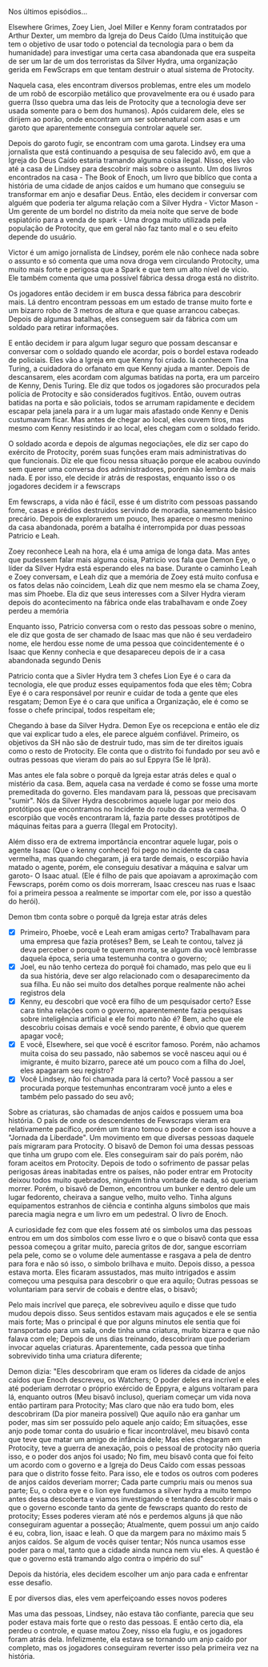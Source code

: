 Nos últimos episódios...

Elsewhere Grimes, Zoey Lien, Joel Miller e Kenny foram contratados por Arthur Dexter, um membro da Igreja do Deus Caído (Uma instituição que tem o objetivo de usar todo o potencial da tecnologia para o bem da humanidade) para investigar uma certa casa abandonada que era suspeita de ser um lar de um dos terroristas da Silver Hydra, uma organização gerida em FewScraps em que tentam destruir o atual sistema de Protocity. 

Naquela casa, eles encontram diversos problemas, entre eles um modelo de um robô de escorpião metálico que provavelmente era ou é usado para guerra (Isso quebra uma das leis de Protocity que a tecnologia deve ser usada somente para o bem dos humanos). Após cuidarem dele, eles se dirijem ao porão, onde encontram um ser sobrenatural com asas e um garoto que aparentemente conseguia controlar aquele ser.

Depois do garoto fugir, se encontram com uma garota. Lindsey era uma jornalista que está continuando a pesquisa de seu falecido avô, em que a Igreja do Deus Caído estaria tramando alguma coisa ilegal. Nisso, eles vão até a casa de Lindsey para descobrir mais sobre o assunto. Um dos livros encontrados na casa - The Book of Enoch, um livro que biblíco que conta a história de uma cidade de anjos caídos e um humano que conseguiu se transformar em anjo e desafiar Deus. Então, eles decidem ir conversar com alguém que poderia ter alguma relação com a Silver Hydra - Victor Mason - Um gerente de um bordel no distrito da meia noite que serve de bode espiatório para a venda de spark - Uma droga muito utilizada pela população de Protocity, que em geral não faz tanto mal e o seu efeito depende do usuário. 

Victor é um amigo jornalista de Lindsey, porém ele não conhece nada sobre o assunto e só comenta que uma nova droga vem circulando Protocity, uma muito mais forte e perigosa que a Spark e que tem um alto nível de vício. Ele também comenta que uma possível fábrica dessa droga está no distrito. 

Os jogadores então decidem ir em busca dessa fábrica para descobrir mais. Lá dentro encontram pessoas em um estado de transe muito forte e um bizarro robo de 3 metros de altura e que quase arrancou cabeças. Depois de algumas batalhas, eles conseguem sair da fábrica com um soldado para retirar informações.

E então decidem ir para algum lugar seguro que possam descansar e conversar com o soldado quando ele acordar, pois o bordel estava rodeado de policiais. Eles vão a Igreja em que Kenny foi criado. lá conhecem Tina Turing, a cuidadora do orfanato em que Kenny ajuda a manter. Depois de descansarem, eles acordam com algumas batidas na porta, era um parceiro de Kenny, Denis Turing. Ele diz que todos os jogadores são procurados pela polícia de Protocity e são considerados fugitivos. Então, ouvem outras batidas na porta e são policiais, todos se arrumam rapidamente e decidem escapar pela janela para ir a um lugar mais afastado onde Kenny e Denis custumavam ficar. Mas antes de chegar ao local, eles ouvem tiros, mas mesmo com Kenny resistindo ir ao local, eles chegam com o soldado ferido.

O soldado acorda e depois de algumas negociações, ele diz ser capo do exército de Protocity, porém suas funções eram mais administrativas do que funcionais. Diz ele que ficou nessa situação porque ele acabou ouvindo sem querer uma conversa dos administradores, porém não lembra de mais nada. E por isso, ele decide ir atrás de respostas, enquanto isso o os jogadores decidem ir a fewscraps

Em fewscraps, a vida não é fácil, esse é um distrito com pessoas passando fome, casas e prédios destruidos servindo de moradia, saneamento básico precário. Depois de explorarem um pouco, lhes aparece o mesmo menino da casa abandonada, porém a batalha é interrompida por duas pessoas Patricio e Leah. 

Zoey reconhece Leah na hora, ela é uma amiga de longa data. Mas antes que pudessem falar mais alguma coisa, Patricio vos fala que Demon Eye, o líder da Silver Hydra está esperando eles na base. Durante o caminho Leah e Zoey conversam, e Leah diz que a memória de Zoey está muito confusa e os fatos delas não coincidem, Leah diz que nem mesmo ela se chama Zoey, mas sim Phoebe. Ela diz que seus interesses com a Silver Hydra vieram depois do acontecimento na fábrica onde elas trabalhavam e onde Zoey perdeu a memória

Enquanto isso, Patricio conversa com o resto das pessoas sobre o menino, ele diz que gosta de ser chamado de Isaac mas que não é seu verdadeiro nome, ele herdou esse nome de uma pessoa que coincidentemente é o Isaac que Kenny conhecia e que desapareceu depois de ir a casa abandonada segundo Denis

Patricio conta que a Sivler Hydra tem 3 chefes
Lion Eye é o cara da tecnologia, ele que produz esses equipamentos foda que eles têm;
Cobra Eye é o cara responsável por reunir e cuidar de toda a gente que eles resgatam;
Demon Eye é o cara que unifica a Organização, ele é como se fosse o chefe principal, todos respeitam ele;

Chegando à base da Silver Hydra. Demon Eye os recepciona e então ele diz que vai explicar tudo a eles, ele parece alguém confiável. Primeiro, os objetivos da SH não são de destruir tudo, mas sim de ter direitos iguais como o resto de Protocity. Ele conta que o distrito foi fundado por seu avô e outras pessoas que vieram do pais ao sul Eppyra (Se lê Iprã).

Mas antes ele fala sobre o porquê da Igreja estar atrás deles e qual o mistério da casa. Bem, aquela casa na verdade é como se fosse uma morte premeditada do governo. Eles mandavam para lá, pessoas que precisavam "sumir". Nós da Silver Hydra descobrimos aquele lugar por meio dos protótipos que encontramos no Incidente do roubo da casa vermelha. O escorpião que vocês encontraram lá, fazia parte desses protótipos de máquinas feitas para a guerra (Ilegal em Protocity). 

Além disso era de extrema importância encontrar aquele lugar, pois o agente Isaac (Que o kenny conhece) foi pego no incidente da casa vermelha, mas quando chegaram, já era tarde demais, o escorpião havia matado o agente, porém, ele conseguiu desativar a máquina e salvar um garoto- O Isaac atual. (Ele é filho de pais que apoiavam a aproximação com Fewscraps, porém como os dois morreram, Isaac cresceu nas ruas e Isaac foi a primeira pessoa a realmente se importar com ele, por isso a questão do herói).

Demon tbm conta sobre o porquê da Igreja estar atrás deles

- [x] Primeiro, Phoebe, você e Leah eram amigas certo? Trabalhavam para uma empresa que fazia protéses? Bem, se Leah te contou, talvez já deva perceber o porquê te querem morta, se algum dia você lembrasse daquela época, seria uma testemunha contra o governo;
- [x] Joel, eu não tenho certeza do porquê foi chamado, mas pelo que eu li da sua história, deve ser algo relacionado com o desaparecimento da sua filha. Eu não sei muito dos detalhes porque realmente não achei registros dela
- [x] Kenny, eu descobri que você era filho de um pesquisador certo? Esse cara tinha relações com o governo, aparentemente fazia pesquisas sobre inteligência artificial e ele foi morto não é? Bem, acho que ele descobriu coisas demais e você sendo parente, é obvio que querem apagar você;
- [x] E você, Elsewhere, sei que você é escritor famoso. Porém, não achamos muita coisa do seu passado, não sabemos se você nasceu aqui ou é imigrante, é muito bizarro, parece até um pouco com a filha do Joel, eles apagaram seu registro?
- [x] Você Lindsey, não foi chamada para lá certo? Você passou a ser procurada porque testemunhas encontraram você junto a eles e também pelo passado do seu avô;

Sobre as criaturas, são chamadas de anjos caídos e possuem uma boa história. O país de onde os descendentes de Fewscraps vieram era relativamente pacífico, porém um tirano tomou o poder e com isso houve a "Jornada da Liberdade". Um movimento em que diversas pessoas daquele país migraram para Protocity. O bisavô de Demon foi uma dessas pessoas que tinha um grupo com ele. Eles conseguiram sair do país porém, não foram aceitos em Protocity. Depois de todo o sofrimento de passar pelas perigosas áreas inabitadas entre os países, não poder entrar em Protocity deixou todos muito quebrados, ninguém tinha vontade de nada, só queriam morrer. Porém, o bisavô de Demon, encontrou um bunker e dentro dele um lugar fedorento, cheirava a sangue velho, muito velho. Tinha alguns equipamentos estranhos de ciência e continha alguns simbolos que mais parecia magia negra e um livro em um pedestral. O livro de Enoch.

A curiosidade fez com que eles fossem até os simbolos uma das pessoas entrou em um dos simbolos com esse livro e o que o bisavô conta que essa pessoa começou a gritar muito, parecia gritos de dor, sangue escorriam pela pele, como se o volume dele aumentasse e rasgava a pela de dentro para fora e não só isso, o simbolo brilhava e muito. Depois disso, a pessoa estava morta. Eles ficaram assustados, mas muito intrigados e assim começou uma pesquisa para descobrir o que era aquilo; Outras pessoas se voluntariam para servir de cobais e dentre elas, o bisavô;

Pelo mais incrível que pareça, ele sobreviveu aquilo e disse que tudo mudou depois disso. Seus sentidos estavam mais aguçados e ele se sentia mais forte;
Mas o principal é que por alguns minutos ele sentia que foi transportado para um sala, onde tinha uma criatura, muito bizarra e que não falava com ele;
Depois de uns dias treinando, descobriram que poderiam invocar aquelas criaturas. Aparentemente, cada pessoa que tinha sobrevivido tinha uma criatura diferente;

Demon dizia:
"Eles descobriram que eram os lideres da cidade de anjos caídos que Enoch descreveu, os Watchers;
O poder deles era incrível e eles até poderiam derrotar o próprio exércido de Eppyra, e alguns voltaram para lá, enquanto outros (Meu bisavô incluso), queriam começar um vida nova então partiram para Protocity;
Mas claro que não era tudo bom, eles descobriram (Da pior maneira possível) Que aquilo não era ganhar um poder, mas sim ser possuído pelo aquele anjo caído;
Em situações, esse anjo pode tomar conta do usuário e ficar incontrolável, meu bisavô conta que teve que matar um amigo de infância dele;
Mas eles chegaram em Protocity, teve a guerra de anexação, pois o pessoal de protocity não queria isso, e o poder dos anjos foi usado;
No fim, meu bisavô conta que foi feito um acordo com o governo e a Igreja do Deus Caído com essas pessoas para que o distrito fosse feito. Para isso, ele e todos os outros com poderes de anjos caídos deveriam morrer;
Cada parte cumpriu mais ou menos sua parte;
Eu, o cobra eye e o lion eye fundamos a silver hydra a muito tempo antes dessa descoberta e viamos investigando e tentando descobrir mais o que o governo esconde tanto da gente de fewscraps quanto do resto de protocity;
Esses poderes vieram até nós e perdemos alguns já que não conseguiram aguentar a posseção;
Atualmente, quem possui um anjo caído é eu, cobra, lion, isaac e leah. O que da margem para no máximo mais 5 anjos caídos. Se algum de vocês quiser tentar;
Nós nunca usamos esse poder para o mal, tanto que a cidade ainda nunca nem viu eles. A questão é que o governo está tramando algo contra o império do sul"

Depois da história, eles decidem escolher um anjo para cada e enfrentar esse desafio.

E por diversos dias, eles vem aperfeiçoando esses novos poderes

Mas uma das pessoas, Lindsey, não estava tão confiante, parecia que seu poder estava mais forte que o resto das pessoas. E então certo dia, ela perdeu o controle, e quase matou Zoey, nisso ela fugiu, e os jogadores foram atrás dela. Infelizmente, ela estava se tornando um anjo caído por completo, mas os jogadores conseguiram reverter isso pela primeira vez na história.


